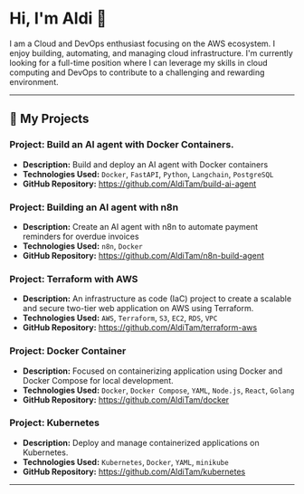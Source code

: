 # Hi, I'm Aldi 👋
I am a Cloud and DevOps enthusiast focusing on the AWS ecosystem. I enjoy building, automating, and managing cloud infrastructure.
I'm currently looking for a full-time position where I can leverage my skills in cloud computing and DevOps to contribute to a challenging and rewarding environment.

---
## 🚀 My Projects

### Project: Build an AI agent with Docker Containers.
* **Description:** Build and deploy an AI agent with Docker containers
* **Technologies Used:** `Docker`, `FastAPI`, `Python`, `Langchain`, `PostgreSQL`
* **GitHub Repository:** https://github.com/AldiTam/build-ai-agent

### Project: Building an AI agent with n8n 
* **Description:** Create an AI agent with n8n to automate payment reminders for overdue invoices
* **Technologies Used:** `n8n`, `Docker`
* **GitHub Repository:** https://github.com/AldiTam/n8n-build-agent

### Project: Terraform with AWS
* **Description:** An infrastructure as code (IaC) project to create a scalable and secure two-tier web application on AWS using Terraform.
* **Technologies Used:** `AWS`, `Terraform`, `S3`, `EC2`, `RDS`, `VPC`
* **GitHub Repository:** https://github.com/AldiTam/terraform-aws

### Project: Docker Container
* **Description:** Focused on containerizing application using Docker and Docker Compose for local development. 
* **Technologies Used:** `Docker`, `Docker Compose`, `YAML`, `Node.js`, `React`, `Golang`
* **GitHub Repository:** https://github.com/AldiTam/docker

### Project: Kubernetes
* **Description:** Deploy and manage containerized applications on Kubernetes.
* **Technologies Used:** `Kubernetes`, `Docker`, `YAML`, `minikube`
* **GitHub Repository:** https://github.com/AldiTam/kubernetes




---



<!--
**AldiTam/alditam** is a ✨ _special_ ✨ repository because its `README.md` (this file) appears on your GitHub profile.

Here are some ideas to get you started:

- 🔭 I’m currently working on ...
- 🌱 I’m currently learning ...
- 👯 I’m looking to collaborate on ...
- 🤔 I’m looking for help with ...
- 💬 Ask me about ...
- 📫 How to reach me: ...
- 😄 Pronouns: ...
- ⚡ Fun fact: ...
-->
